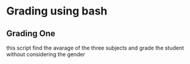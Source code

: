 # Grading using bash
## Grading One
this script find the avarage of the three subjects and grade the student without considering the gender
